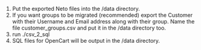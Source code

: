 1. Put the exported Neto files into the /data directory.
2. If you want groups to be migrated (recommended) export the Customer with their Username and Email address along with their group. Name the file customer_groups.csv and put it in the /data directory too.
3. run ./csv_2_sql 
4. SQL files for OpenCart will be output in the /data directory.